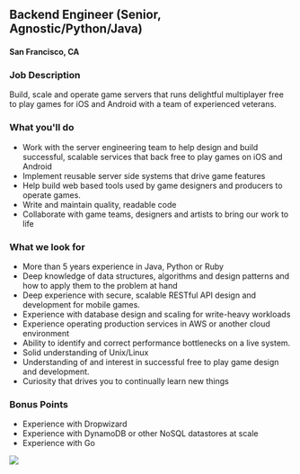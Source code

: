 ## Backend Engineer (Senior, Agnostic/Python/Java) 
#### San Francisco, CA

### Job Description
Build, scale and operate game servers that runs delightful multiplayer free to play games for iOS and Android with a team of experienced veterans.

### What you'll do
+ Work with the server engineering team to help design and build successful, scalable services that back free to play games on iOS and Android
+ Implement reusable server side systems that drive game features
+ Help build web based tools used by game designers and producers to operate games.
+ Write and maintain quality, readable code
+ Collaborate with game teams, designers and artists to bring our work to life

### What we look for
+ More than 5 years experience in Java, Python or Ruby
+ Deep knowledge of data structures, algorithms and design patterns and how to apply them to the problem at hand
+ Deep experience with secure, scalable RESTful API design and development for mobile games.
+ Experience with database design and scaling for write-heavy workloads
+ Experience operating production services in AWS or another cloud environment
+ Ability to identify and correct performance bottlenecks on a live system.
+ Solid understanding of Unix/Linux
+ Understanding of and interest in successful free to play game design and development.
+ Curiosity that drives you to continually learn new things

### Bonus Points
+ Experience with Dropwizard
+ Experience with DynamoDB or other NoSQL datastores at scale
+ Experience with Go


[<img src='https://dabuttonfactory.com/button.png?t=Apply&f=Calibri-Bold&ts=24&tc=fff&tshs=1&tshc=000&hp=20&vp=8&c=5&bgt=gradient&bgc=3d85c6&ebgc=073763'>](https://letsrockit.co/users/auth/github?interested=true&job_id=tjnuv09ssw-backend-engineer-senior-agnostic-python-java)
